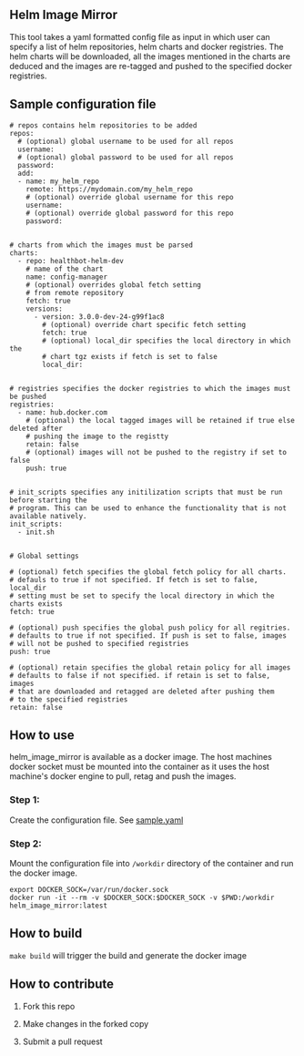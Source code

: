 ## Helm Image Mirror

This tool takes a yaml formatted config file as input in which user
can specify a list of helm repositories, helm charts and docker registries.
The helm charts will be downloaded, all the images mentioned
in the charts are deduced and the images are re-tagged
and pushed to the specified docker registries.


## Sample configuration file

```
# repos contains helm repositories to be added
repos:
  # (optional) global username to be used for all repos
  username:
  # (optional) global password to be used for all repos
  password:
  add:
  - name: my_helm_repo
    remote: https://mydomain.com/my_helm_repo
    # (optional) override global username for this repo
    username:
    # (optional) override global password for this repo
    password:


# charts from which the images must be parsed
charts:
  - repo: healthbot-helm-dev
    # name of the chart
    name: config-manager
    # (optional) overrides global fetch setting
    # from remote repository
    fetch: true
    versions:
      - version: 3.0.0-dev-24-g99f1ac8
        # (optional) override chart specific fetch setting
        fetch: true
        # (optional) local_dir specifies the local directory in which the
        # chart tgz exists if fetch is set to false
        local_dir:


# registries specifies the docker registries to which the images must be pushed
registries:
  - name: hub.docker.com
    # (optional) the local tagged images will be retained if true else deleted after
    # pushing the image to the registty
    retain: false
    # (optional) images will not be pushed to the registry if set to false
    push: true


# init_scripts specifies any initilization scripts that must be run before starting the
# program. This can be used to enhance the functionality that is not available natively.
init_scripts:
  - init.sh


# Global settings

# (optional) fetch specifies the global fetch policy for all charts.
# defauls to true if not specified. If fetch is set to false, local_dir
# setting must be set to specify the local directory in which the charts exists
fetch: true

# (optional) push specifies the global push policy for all regitries.
# defaults to true if not specified. If push is set to false, images
# will not be pushed to specified registries
push: true

# (optional) retain specifies the global retain policy for all images
# defaults to false if not specified. if retain is set to false, images
# that are downloaded and retagged are deleted after pushing them
# to the specified registries
retain: false
```

## How to use

helm_image_mirror is available as a docker image. The host machines
docker socket must be mounted into the container as it uses the
host machine's docker engine to pull, retag and push the images.

### Step 1:

Create the configuration file. See [sample.yaml]("./sample-config.yaml")

### Step 2:
Mount the configuration file into `/workdir` directory of the container
and run the docker image.

```
export DOCKER_SOCK=/var/run/docker.sock
docker run -it --rm -v $DOCKER_SOCK:$DOCKER_SOCK -v $PWD:/workdir helm_image_mirror:latest
```

## How to build

`make build` will trigger the build and generate the docker image

## How to contribute

1. Fork this repo

2. Make changes in the forked copy

3. Submit a pull request

